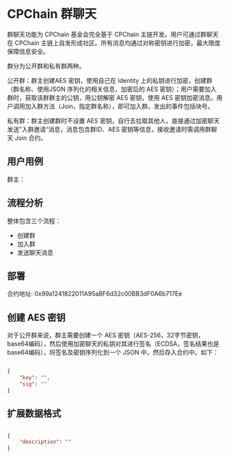 # CPChain 群聊天

群聊天功能为 CPChain 基金会完全基于 CPChain 主链开发。用户可通过群聊天在 CPChain 主链上自发形成社区。所有消息均通过对称密钥进行加密，最大限度保障信息安全。

群分为公开群和私有群两种。

公开群：群主创建AES 密钥，使用自己在 Identity 上的私钥进行加密，创建群（群名称、使用JSON 序列化的相关信息，加密后的 AES 密钥）；用户需要加入群时，获取该群群主的公钥，用公钥解密 AES 密钥，使用 AES 密钥加密消息。用户调用加入群方法（Join，指定群名称），即可加入群。发出的事件包括块号。

私有群：群主创建群时不设置 AES 密钥，自行去拉取其他人，直接通过加密聊天发送”入群邀请“消息，消息包含群ID、AES 密钥等信息，接收邀请时需调用群聊天 Join 合约。

## 用户用例

群主：

## 流程分析

整体包含三个流程：

+ 创建群
+ 加入群
+ 发送聊天消息

## 部署

合约地址: 0x99a1241822011A95aBF6d32c00BB3dF0A6b717Ee

## 创建 AES 密钥

对于公开群来说，群主需要创建一个 AES 密钥（AES-256，32字节密钥，base64编码），然后使用加密聊天的私钥对其进行签名（ECDSA，签名结果也是 base64编码），将签名及密钥序列化到一个 JSON 中，然后存入合约中。如下：

```json

{
    "key": "",
    "sig": ""
}

```

## 扩展数据格式

```json

{
    "description": ""
}

```

